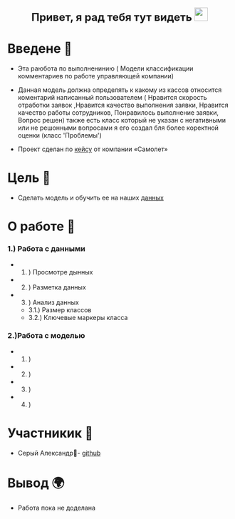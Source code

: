 <h1 align="center"><summary style="font-size: 24px;">Привет, я рад тебя тут видеть 
<img src="https://github.com/blackcater/blackcater/raw/main/images/Hi.gif" height="30"/></summary></h1>

# Введене 🐸
 - Эта раюбота по выполненинию ( Модели классификации комментариев по работе управляющей компании)

 - Данная модель должна определять к какому из кассов относится коментарий написанный пользователем ( Нравится скорость отработки заявок ,Нравится качество выполнения заявки, Нравится качество работы сотрудников, Понравилось выполнение заявки, Вопрос решен) также есть класс который не указан с негативными или не решонными вопросами я его создал бля более коректной оценки (класс 'Проблемы')

 - Проект сделан по <a href="https://github.com/Sr123Saha/4_intensiv_4/blob/main/Кейс.pdf" target="_blank">кейсу</a> от компании «Самолет»
<h1> </h1>


# Цель 🐛
 - Сделать модель и обучить ее на наших <a href="https://github.com/Sr123Saha/4_intensiv_4" target="_blank">данных</a>
<h1> </h1>

# О работе 🐌
 ### 1.) Работа с данными
 - 1. ) Просмотре дынных 
 - 2. ) Разметка данных
 - 3. ) Анализ данных
   - 3.1.) Размер классов
    - 3.2.) Ключевые маркеры класса
 ### 2.)Работа с моделью
 - 1. )
 - 2. )
 - 3. )
 - 4. )

# Участникик 🦞

- Серый Александр🍞-  [github](https://github.com/Sr123Saha)
 <h1></h1>

# Вывод 🌍
 - Работа пока не доделана

